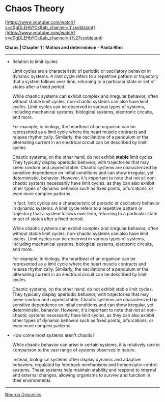 # Chaos Theory

[https://www.youtube.com/watch?v=c0gDLEHbYCk&ab_channel=It'ssoblatant](https://www.youtube.com/watch?v=c0gDLEHbYCk&ab_channel=It%27ssoblatant)

**Chaos | Chapter 1 : Motion and determinism - Panta Rhei**

---

- Relation to limit cycles
    
    Limit cycles are a characteristic of periodic or oscillatory behavior in dynamic systems. A limit cycle refers to a repetitive pattern or trajectory that a system follows over time, returning to a particular state or set of states after a fixed period.
    
    While chaotic systems can exhibit complex and irregular behavior, often without stable limit cycles, non-chaotic systems can also have limit cycles. Limit cycles can be observed in various types of systems, including mechanical systems, biological systems, electronic circuits, and more.
    
    For example, in biology, the heartbeat of an organism can be represented as a limit cycle where the heart muscle contracts and relaxes rhythmically. Similarly, the oscillations of a pendulum or the alternating current in an electrical circuit can be described by limit cycles.
    
    Chaotic systems, on the other hand, do not exhibit **stable** limit cycles. They typically display aperiodic behavior, with trajectories that may seem random and unpredictable. Chaotic systems are characterized by sensitive dependence on initial conditions and can show irregular, yet deterministic, behavior. However, it's important to note that not all non-chaotic systems necessarily have limit cycles, as they can also exhibit other types of dynamic behavior such as fixed points, bifurcations, or even more complex patterns.
    
    In fact, limit cycles are a characteristic of periodic or oscillatory behavior in dynamic systems. A limit cycle refers to a repetitive pattern or trajectory that a system follows over time, returning to a particular state or set of states after a fixed period.
    
    While chaotic systems can exhibit complex and irregular behavior, often without stable limit cycles, non-chaotic systems can also have limit cycles. Limit cycles can be observed in various types of systems, including mechanical systems, biological systems, electronic circuits, and more.
    
    For example, in biology, the heartbeat of an organism can be represented as a limit cycle where the heart muscle contracts and relaxes rhythmically. Similarly, the oscillations of a pendulum or the alternating current in an electrical circuit can be described by limit cycles.
    
    Chaotic systems, on the other hand, do not exhibit stable limit cycles. They typically display aperiodic behavior, with trajectories that may seem random and unpredictable. Chaotic systems are characterized by sensitive dependence on initial conditions and can show irregular, yet deterministic, behavior. However, it's important to note that not all non-chaotic systems necessarily have limit cycles, as they can also exhibit other types of dynamic behavior such as fixed points, bifurcations, or even more complex patterns.
    
- How come most systems aren't chaotic?
    
    While chaotic behavior can arise in certain systems, it is relatively rare in comparison to the vast range of systems observed in nature.
    
    Instead, biological systems often display dynamic and adaptive behaviors, regulated by feedback mechanisms and homeostatic control systems. These systems help maintain stability and respond to internal and external changes, allowing organisms to survive and function in their environments.
    

---

[Neuron Dynamics](../../Neuroscience%20and%20Psychology%205dfd6e95a9a04fd5aad4e1a5b7c2fad5/Neuron%20Dynamics%20d96e6c97975a428fa9f6d1eb79c69f1a.md)